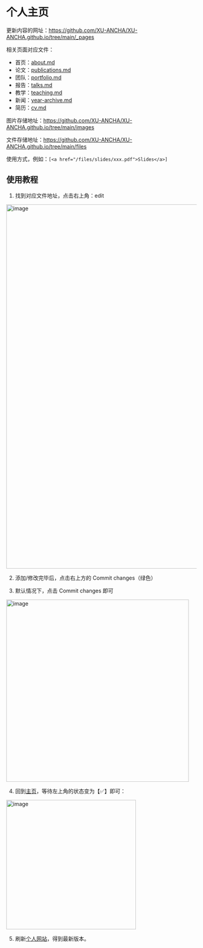 # 个人主页

更新内容的网址：https://github.com/XU-ANCHA/XU-ANCHA.github.io/tree/main/_pages

相关页面对应文件：
- 首页：[about.md](https://github.com/XU-ANCHA/XU-ANCHA.github.io/blob/main/_pages/about.md)
- 论文：[publications.md](https://github.com/XU-ANCHA/XU-ANCHA.github.io/blob/main/_pages/publications.md)
- 团队：[portfolio.md](https://github.com/XU-ANCHA/XU-ANCHA.github.io/blob/main/_pages/portfolio.md)
- 报告：[talks.md](https://github.com/XU-ANCHA/XU-ANCHA.github.io/blob/main/_pages/talks.md)
- 教学：[teaching.md](https://github.com/XU-ANCHA/XU-ANCHA.github.io/blob/main/_pages/teaching.md)
- 新闻：[year-archive.md](https://github.com/XU-ANCHA/XU-ANCHA.github.io/blob/main/_pages/year-archive.md)
- 简历：[cv.md](https://github.com/XU-ANCHA/XU-ANCHA.github.io/blob/main/_pages/cv.md)

图片存储地址：https://github.com/XU-ANCHA/XU-ANCHA.github.io/tree/main/images

文件存储地址：https://github.com/XU-ANCHA/XU-ANCHA.github.io/tree/main/files

使用方式，例如：```[<a href="/files/slides/xxx.pdf">Slides</a>]  ```

## 使用教程

1. 找到对应文件地址，点击右上角：edit

<img width="965" alt="image" src="https://github.com/user-attachments/assets/92dfad50-e50a-4af2-8960-71e92b13fbfe">

2. 添加/修改完毕后，点击右上方的 Commit changes（绿色）

3. 默认情况下，点击 Commit changes 即可

<img width="483" alt="image" src="https://github.com/user-attachments/assets/272a9324-44ba-4325-8859-dcc65898c23b">

4. 回到[主页](https://github.com/XU-ANCHA/XU-ANCHA.github.io/tree/main)，等待左上角的状态变为【✅】即可：

<img width="343" alt="image" src="https://github.com/user-attachments/assets/e1081fa8-d1f4-48c1-bccf-1f0089f364ee">

5. 刷新[个人网站](https://xu-ancha.github.io/)，得到最新版本。
   
